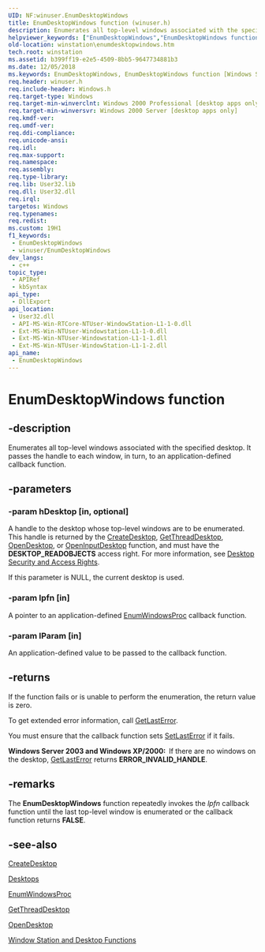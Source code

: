 ```yaml
---
UID: NF:winuser.EnumDesktopWindows
title: EnumDesktopWindows function (winuser.h)
description: Enumerates all top-level windows associated with the specified desktop. It passes the handle to each window, in turn, to an application-defined callback function.
helpviewer_keywords: ["EnumDesktopWindows","EnumDesktopWindows function [Windows Stations and Desktops]","_win32_enumdesktopwindows","base.enumdesktopwindows","winstation.enumdesktopwindows","winuser/EnumDesktopWindows"]
old-location: winstation\enumdesktopwindows.htm
tech.root: winstation
ms.assetid: b399ff19-e2e5-4509-8bb5-9647734881b3
ms.date: 12/05/2018
ms.keywords: EnumDesktopWindows, EnumDesktopWindows function [Windows Stations and Desktops], _win32_enumdesktopwindows, base.enumdesktopwindows, winstation.enumdesktopwindows, winuser/EnumDesktopWindows
req.header: winuser.h
req.include-header: Windows.h
req.target-type: Windows
req.target-min-winverclnt: Windows 2000 Professional [desktop apps only]
req.target-min-winversvr: Windows 2000 Server [desktop apps only]
req.kmdf-ver: 
req.umdf-ver: 
req.ddi-compliance: 
req.unicode-ansi: 
req.idl: 
req.max-support: 
req.namespace: 
req.assembly: 
req.type-library: 
req.lib: User32.lib
req.dll: User32.dll
req.irql: 
targetos: Windows
req.typenames: 
req.redist: 
ms.custom: 19H1
f1_keywords:
 - EnumDesktopWindows
 - winuser/EnumDesktopWindows
dev_langs:
 - c++
topic_type:
 - APIRef
 - kbSyntax
api_type:
 - DllExport
api_location:
 - User32.dll
 - API-MS-Win-RTCore-NTUser-WindowStation-L1-1-0.dll
 - Ext-MS-Win-NTUser-Windowstation-L1-1-0.dll
 - Ext-MS-Win-NTUser-Windowstation-L1-1-1.dll
 - Ext-MS-Win-NTUser-WindowStation-L1-1-2.dll
api_name:
 - EnumDesktopWindows
---
```


# EnumDesktopWindows function


## -description

Enumerates all top-level windows associated with the specified desktop. It passes the handle to each window, in turn, to an application-defined callback function.

## -parameters

### -param hDesktop [in, optional]

A handle to the desktop whose top-level windows are to be enumerated. This handle is returned by the 
<a href="/windows/desktop/api/winuser/nf-winuser-createdesktopa">CreateDesktop</a>, 
<a href="/windows/desktop/api/winuser/nf-winuser-getthreaddesktop">GetThreadDesktop</a>, <a href="/windows/desktop/api/winuser/nf-winuser-opendesktopa">OpenDesktop</a>, or 
<a href="/windows/desktop/api/winuser/nf-winuser-openinputdesktop">OpenInputDesktop</a> function, and must have the <b>DESKTOP_READOBJECTS</b> access right. For more information, see 
<a href="/windows/desktop/winstation/desktop-security-and-access-rights">Desktop Security and Access Rights</a>.

If this parameter is NULL, the current desktop is used.

### -param lpfn [in]

A pointer to an application-defined 
<a href="/previous-versions/windows/desktop/legacy/ms633498(v=vs.85)">EnumWindowsProc</a> callback function.

### -param lParam [in]

An application-defined value to be passed to the callback function.

## -returns

If the function fails or is unable to perform the enumeration, the return value is zero.

To get extended error information, call 
<a href="/windows/desktop/api/errhandlingapi/nf-errhandlingapi-getlasterror">GetLastError</a>.

You must ensure that the callback function sets <a href="/windows/desktop/api/errhandlingapi/nf-errhandlingapi-setlasterror">SetLastError</a> if it fails.

<b>Windows Server 2003 and Windows XP/2000:  </b>If there are no windows on the desktop, <a href="/windows/desktop/api/errhandlingapi/nf-errhandlingapi-getlasterror">GetLastError</a> returns <b>ERROR_INVALID_HANDLE</b>.

## -remarks

The 
<b>EnumDesktopWindows</b> function repeatedly invokes the <i>lpfn</i> callback function until the last top-level window is enumerated or the callback function returns <b>FALSE</b>.

## -see-also

<a href="/windows/desktop/api/winuser/nf-winuser-createdesktopa">CreateDesktop</a>



<a href="/windows/desktop/winstation/desktops">Desktops</a>



<a href="/previous-versions/windows/desktop/legacy/ms633498(v=vs.85)">EnumWindowsProc</a>



<a href="/windows/desktop/api/winuser/nf-winuser-getthreaddesktop">GetThreadDesktop</a>



<a href="/windows/desktop/api/winuser/nf-winuser-opendesktopa">OpenDesktop</a>



<a href="/windows/desktop/winstation/window-station-and-desktop-functions">Window Station and Desktop Functions</a>